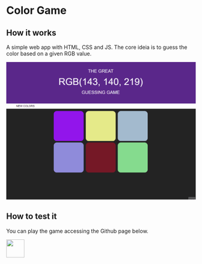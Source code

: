# Color Game

## How it works
A simple web app with HTML, CSS and JS. The core ideia is to guess the color based on a given RGB value.

![Color Game gif](color_guess.gif)

## How to test it

You can play the game accessing the Github page below.


<a href="https://matrodrigues123.github.io/color-game/"><img src="https://image.flaticon.com/icons/png/512/733/733553.png" align="left" height="48" width="48" ></a>